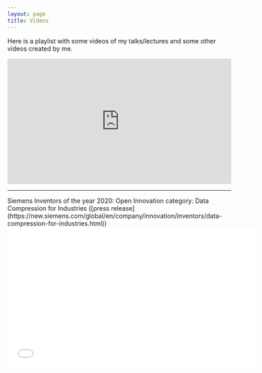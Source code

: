 ```yaml
---
layout: page
title: Videos
---
```

<style>
    .youtube-videos {
        position: relative;
        padding-bottom: 56%; // This is the aspect ratio
        height: 0;
        overflow: hidden;
    }
    .youtube-videos iframe {
        position: absolute;
        top: 0;
        left: 0;
        width: 100% !important;
        height: 100% !important;
    }
</style>

Here is a playlist with some videos of my talks/lectures and some other videos created by me.  

<div class="youtube-videos">
<iframe width="560" height="315" src="https://www.youtube.com/embed?listType=playlist&list=PL6Rs8t6pKeRszVXCOxv2ibE9c2QayxxRZ" frameborder="0" allow="autoplay; encrypted-media" allowfullscreen></iframe>
</div>
<hr>
Siemens Inventors of the year 2020: Open Innovation category: Data Compression for Industries ([press release](https://new.siemens.com/global/en/company/innovation/inventors/data-compression-for-industries.html))

<div>
<iframe width="560" height="315" src='//players.brightcove.net/1813624294001/VMi7Ptd8P_default/index.html?videoId=6213595130001' allowfullscreen frameborder=0></iframe>
</div>